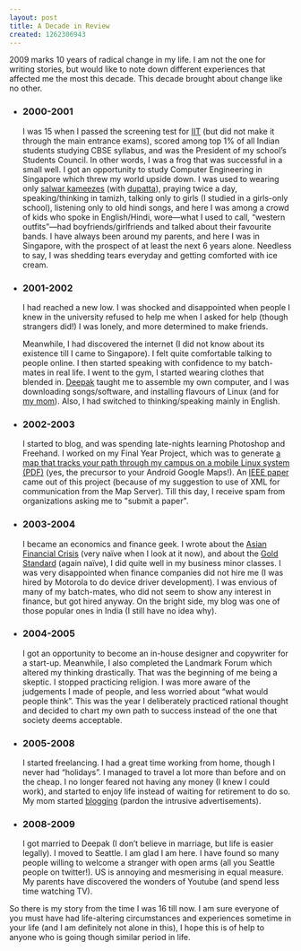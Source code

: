 ```yaml
--- 
layout: post
title: A Decade in Review
created: 1262306943
---
```

<p>2009 marks 10 years of radical change in my life. I am not the one for writing stories, but would like to note down different experiences that affected me the most this decade. This decade brought about change like no other.</p>
<ul><li><h3>2000-2001</h3>
<p>I was 15 when I passed the screening test for <a href="http://en.wikipedia.org/wiki/Indian_Institutes_of_Technology">IIT</a> (but did not make it through the main entrance exams), scored among top 1% of all Indian students studying CBSE syllabus, and was the President of my school&rsquo;s Students Council. In other words, I was a frog that was successful in a small well. I got an opportunity to study Computer Engineering in Singapore which threw my world upside down. I was used to wearing only <a href="http://en.wikipedia.org/wiki/Salwar_kameez">salwar kameezes</a> (with <a href="http://en.wikipedia.org/wiki/Dupatta">dupatta</a>), praying twice a day, speaking/thinking in tamizh, talking only to girls (I studied in a girls-only school), listening only to old hindi songs, and here I was among a crowd of kids who spoke in English/Hindi, wore—what I used to call, &ldquo;western outfits&rdquo;&mdash;had boyfriends/girlfriends and talked about their favourite bands. I have always been around my parents, and here I was in Singapore, with the prospect of at least the next 6 years alone. Needless to say, I was shedding tears everyday and getting comforted with ice cream. </p></li>
<li><h3>2001-2002</h3>
<p>I had reached a new low. I was shocked and disappointed when people I knew in the university refused to help me when I asked for help (though strangers did!) I was lonely, and more determined to make friends. </p>
<p>Meanwhile, I had discovered the internet (I did not know about its existence till I came to Singapore). I felt quite comfortable talking to people online. I then started speaking with confidence to my batch-mates in real life. I went to the gym, I started wearing clothes that blended in. <a href="http://deepak.jois.name">Deepak</a> taught me to assemble my own computer, and I was downloading songs/software, and installing flavours of Linux (and for <a href="http://nimbupani.com/linux-and-mom.html">my mom</a>). Also, I had switched to thinking/speaking mainly in English.</p></li>
<li><h3>2002-2003</h3>
<p>I started to blog, and was spending late-nights learning Photoshop and Freehand. I worked on my Final Year Project, which was to generate <a href="http://www.uio.no/studier/emner/matnat/ifi/INF5261/v05/Studentgrupper/Mobile%20Kartklienter/Artikler/J2ME_based_digital_map_system.pdf">a map that tracks your path through my campus on a mobile Linux system (PDF)</a> (yes, the precursor to your Android Google Maps!). An <a href="http://ieeexplore.ieee.org/xpl/freeabs_all.jsp?arnumber=1376014">IEEE paper</a> came out of this project (because of my suggestion to use of XML for communication from the Map Server). Till this day, I receive spam from organizations asking me to "submit a paper".</p> </li>
<li><h3>2003-2004</h3>
<p>I became an economics and finance geek. I wrote about the <a href="http://nimbupani.com/asian-financial-crisis-1997.html">Asian Financial Crisis</a> (very na&iuml;ve when I look at it now), and about the <a href="http://nimbupani.com/the-rise-and-fall-of-the-gold-standard.html">Gold Standard</a> (again na&iuml;ve), I did quite well in my business minor classes. I was very disappointed when finance companies did not hire me (I was hired by Motorola to do device driver development). I was envious of many of my batch-mates, who did not seem to show any interest in finance, but got hired anyway. On the bright side, my blog was one of those popular ones in India (I still have no idea why). </p></li>
<li><h3>2004-2005</h3>
<p>I got an opportunity to become an in-house designer and copywriter for a start-up. Meanwhile, I also completed the Landmark Forum which altered my thinking drastically. That was the beginning of me being a skeptic. I stopped practicing religion. I was more aware of the judgements I made of people, and less worried about &ldquo;what would people think&rdquo;. This was the year I deliberately practiced rational thought  and decided to chart my own path to success instead of the one that society deems acceptable. </p></li>
<li><h3>2005-2008</h3>
<p>I started freelancing. I had a great time working from home, though I never had &ldquo;holidays&rdquo;. I managed to travel a lot more than before and on the cheap. I no longer feared not having any money (I knew I could work), and started to enjoy life instead of waiting for retirement to do so. My mom started <a href="http://geethamanian.sulekha.com/blog/posts.htm">blogging</a> (pardon the intrusive advertisements).</p></li>
<li><h3>2008-2009</h3>
<p>I got married to Deepak (I don&rsquo;t believe in marriage, but life is easier legally). I moved to Seattle. I am glad I am here. I have found so many people willing to welcome a stranger with open arms (all you Seattle people on twitter!). US is annoying and mesmerising in equal measure. My parents have discovered the wonders of Youtube (and spend less time watching TV).</p></li></ul>
<p>So there is my story from the time I was 16 till now. I am sure everyone of you must have had life-altering circumstances and experiences sometime in your life (and I am definitely not alone in this), I hope this is of help to anyone who is going though similar period in life. </p>
